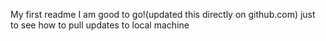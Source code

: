My first readme
I am good to go!(updated this directly on github.com) just to see how to pull updates to local machine
